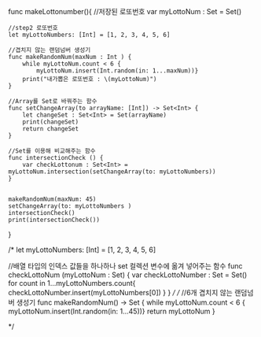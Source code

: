 
func makeLottonumber(){
    //저장된 로또번호
    var myLottoNum : Set<Int> = Set<Int>()
    
    //step2 로또번호
    let myLottoNumbers: [Int] = [1, 2, 3, 4, 5, 6]
    
    //겹치지 않는 랜덤넘버 생성기
    func makeRandomNum(maxNum : Int ) {
        while myLottoNum.count < 6 {
            myLottoNum.insert(Int.random(in: 1...maxNum))}
        print("내가뽑은 로또번호 : \(myLottoNum)")
    }
    
    //Array를 Set로 바꿔주는 함수
    func setChangeArray(to arrayName: [Int]) -> Set<Int> {
        let changeSet : Set<Int> = Set(arrayName)
        print(changeSet)
        return changeSet
    }
    
    //Set를 이용해 비교해주는 함수
    func intersectionCheck () {
        var checkLottonum : Set<Int> = myLottoNum.intersection(setChangeArray(to: myLottoNumbers))
    }
    
    
    makeRandomNum(maxNum: 45)
    setChangeArray(to: myLottoNumbers )
    intersectionCheck()
    print(intersectionCheck())
    
}


/*
 let myLottoNumbers: [Int] = [1, 2, 3, 4, 5, 6]
 
 //배열 타입의 인덱스 값들을 하나하나 set 컬렉션 변수에 옮겨 넣어주는 함수
 func checkLottoNum (myLottoNum : Set<Int>) {
 var checkLottoNumber : Set<Int> = Set<Int>()
 for count in 1...myLottoNumbers.count{
 checkLottoNumber.insert(myLottoNumbers[0])
 }
 }
 */
/*
 //6개 겹치지 않는 랜덤넘버 생성기
 func makeRandomNum() -> Set<Int> {
 while myLottoNum.count < 6 {
 myLottoNum.insert(Int.random(in: 1...45))}
 return myLottoNum }
 
 */

